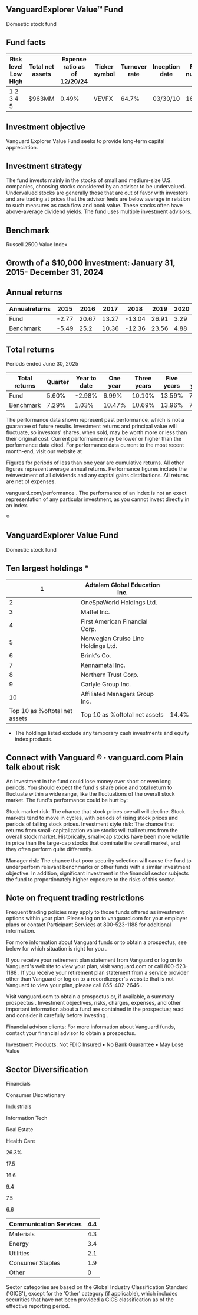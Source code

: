 ## VanguardExplorer Value™ Fund

Domestic stock fund

## Fund facts

| Risk level Low High   | Total net assets   | Expense ratio as of 12/20/24   | Ticker symbol   | Turnover rate   | Inception date   |   Fund number |
|-----------------------|--------------------|--------------------------------|-----------------|-----------------|------------------|---------------|
| 1 2 3 4 5             | $963MM             | 0.49%                          | VEVFX           | 64.7%           | 03/30/10         |          1690 |

## Investment objective

Vanguard Explorer Value Fund seeks to provide long-term capital appreciation.

## Investment strategy

The fund invests mainly in the stocks of small and medium-size U.S. companies, choosing stocks considered by an advisor to be undervalued. Undervalued stocks are generally those that are out of favor with investors and are trading at prices that the advisor feels are below average in relation to such measures as cash flow and book value. These stocks often have above-average dividend yields. The fund uses multiple investment advisors.

## Benchmark

Russell 2500 Value Index

## Growth of a $10,000 investment:  January 31, 2015-  December 31, 2024

<!-- image -->

## Annual returns

<!-- image -->

| Annualreturns   |   2015 |   2016 |   2017 |   2018 |   2019 |   2020 |   2021 |   2022 |   2023 |   2024 |
|-----------------|--------|--------|--------|--------|--------|--------|--------|--------|--------|--------|
| Fund            |  -2.77 |  20.67 |  13.27 | -13.04 |  26.91 |   3.29 |  28.43 | -14.12 |  15.29 |  14.45 |
| Benchmark       |  -5.49 |  25.2  |  10.36 | -12.36 |  23.56 |   4.88 |  27.78 | -13.08 |  15.98 |  10.98 |

## Total returns

Periods ended June 30, 2025

| Total returns   | Quarter   | Year to date   | One year   | Three years   | Five years   | Ten years   |
|-----------------|-----------|----------------|------------|---------------|--------------|-------------|
| Fund            | 5.60%     | -2.98%         | 6.99%      | 10.10%        | 13.59%       | 7.48%       |
| Benchmark       | 7.29%     | 1.03%          | 10.47%     | 10.69%        | 13.96%       | 7.73%       |

The performance data shown represent past performance, which is not a guarantee of future results. Investment returns and principal value will fluctuate, so investors' shares, when sold, may be worth more or less than their original cost. Current performance may be lower or higher than the performance data cited. For performance data current to the most recent month-end, visit our website at

Figures for periods of less than one year are cumulative returns. All other figures represent average annual returns. Performance figures include the reinvestment of all dividends and any capital gains distributions. All returns are net of expenses.

vanguard.com/performance  . The performance of an index is not an exact representation of any particular investment, as you cannot invest directly in an index.

®

<!-- image -->

## VanguardExplorer Value Fund

Domestic stock fund

## Ten largest holdings  *

| 1                             | Adtalem Global Education Inc.       |       |
|-------------------------------|-------------------------------------|-------|
| 2                             | OneSpaWorld Holdings Ltd.           |       |
| 3                             | Mattel Inc.                         |       |
| 4                             | First American Financial Corp.      |       |
| 5                             | Norwegian Cruise Line Holdings Ltd. |       |
| 6                             | Brink's Co.                         |       |
| 7                             | Kennametal Inc.                     |       |
| 8                             | Northern Trust Corp.                |       |
| 9                             | Carlyle Group Inc.                  |       |
| 10                            | Affiliated Managers Group Inc.      |       |
| Top 10 as %oftotal net assets | Top 10 as %oftotal net assets       | 14.4% |

* The holdings listed exclude any temporary cash investments and equity index products.

## Connect with Vanguard   ® ·    vanguard.com Plain talk about risk

An investment in the fund could lose money over short or even long periods. You should expect the fund's share price and total return to fluctuate within a wide range, like the fluctuations of the overall stock market. The fund's performance could be hurt by:

Stock market risk: The chance that stock prices overall will decline. Stock markets tend to move in cycles, with periods of rising stock prices and periods of falling stock prices. Investment style risk: The chance that returns from small-capitalization value stocks will trail returns from the overall stock market. Historically, small-cap stocks have been more volatile in price than the large-cap stocks that dominate the overall market, and they often perform quite differently.

Manager risk: The chance that poor security selection will cause the fund to underperform relevant benchmarks or other funds with a similar investment objective. In addition, significant investment in the financial sector subjects the fund to proportionately higher exposure to the risks of this sector.

## Note on frequent trading restrictions

Frequent trading policies may apply to those funds offered as investment options within your plan. Please log on to   vanguard.com for your employer plans or contact Participant Services at 800-523-1188 for additional information.

For more information about Vanguard funds or to obtain a prospectus, see below for which situation is right for you .

If you receive your retirement plan statement from Vanguard or log on to Vanguard's website to view your plan, visit vanguard.com or call 800-523-1188 . If you receive your retirement plan statement from a service provider other than Vanguard or log on to a recordkeeper's website that is not Vanguard to view your plan, please call 855-402-2646 .

Visit vanguard.com to obtain a prospectus or, if available, a summary prospectus . Investment objectives, risks, charges, expenses, and other important information about a fund are contained in the prospectus; read and consider it carefully before investing .

Financial advisor clients: For more information about Vanguard funds, contact your financial advisor to obtain a prospectus.

Investment Products: Not FDIC Insured • No Bank Guarantee • May Lose Value

## Sector Diversification

<!-- image -->

Financials

Consumer Discretionary

Industrials

Information Tech

Real Estate

Health Care

26.3%

17.5

16.6

9.4

7.5

6.6

| Communication Services   |   4.4 |
|--------------------------|-------|
| Materials                |   4.3 |
| Energy                   |   3.4 |
| Utilities                |   2.1 |
| Consumer Staples         |   1.9 |
| Other                    |   0   |

<!-- image -->

<!-- image -->

<!-- image -->

<!-- image -->

<!-- image -->

<!-- image -->

<!-- image -->

<!-- image -->

<!-- image -->

<!-- image -->

<!-- image -->

<!-- image -->

Sector categories are based on the Global Industry Classification Standard ('GICS'), except for the 'Other' category (if applicable), which includes securities that have not been provided a GICS classification as of the effective reporting period.